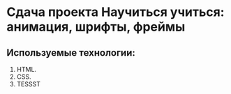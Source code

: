# Сдача проекта Научиться учиться: анимация, шрифты, фреймы
## Используемые технологии:
1. HTML.
2. CSS.
3. TESSST
